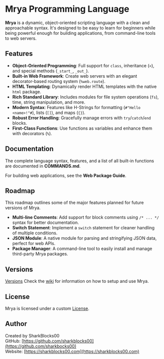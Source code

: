 # Mrya Programming Language

**Mrya** is a dynamic, object-oriented scripting language with a clean and approachable syntax. It's designed to be easy to learn for beginners while being powerful enough for building applications, from command-line tools to web servers.

## Features

-   **Object-Oriented Programming**: Full support for `class`, inheritance (`<`), and special methods (`_start_`, `_out_`).
-   **Built-in Web Framework**: Create web servers with an elegant decorator-based routing system (`%web.route`).
-   **HTML Templating**: Dynamically render HTML templates with the native `html` package.
-   **Rich Standard Library**: Includes modules for file system operations (`fs`), time, string manipulation, and more.
-   **Modern Syntax**: Features like H-Strings for formatting (`#"Hello <name>!"#`), lists (`[]`), and maps (`{}`).
-   **Robust Error Handling**: Gracefully manage errors with `try`/`catch`/`end` blocks.
-   **First-Class Functions**: Use functions as variables and enhance them with decorators (`%`).

## Documentation

The complete language syntax, features, and a list of all built-in functions are documented in **COMMANDS.md**.

For building web applications, see the **Web Package Guide**.

## Roadmap

This roadmap outlines some of the major features planned for future versions of Mrya.

- **Multi-line Comments**: Add support for block comments using `/* ... */` syntax for better documentation.
- **Switch Statement**: Implement a `switch` statement for cleaner handling of multiple conditions.
- **JSON Module**: A native module for parsing and stringifying JSON data, perfect for web APIs.
- **Package Manager**: A command-line tool to easily install and manage third-party Mrya packages.

## Versions

[Versions](https://github.com/mrya-lang/mrya/releases)
Check the [wiki](https://github.com/sharkblocks00/Mrya/wiki) for information on how to setup and use Mrya.

## License

Mrya is licensed under a custom [License](LICENSE.md). 

## Author

Created by SharkBlocks00  
GitHub: [https://github.com/sharkblocks00](https://github.com/sharkbocks00)  
Website: [https://sharkblocks00.com](https://sharkblocks00.com)
